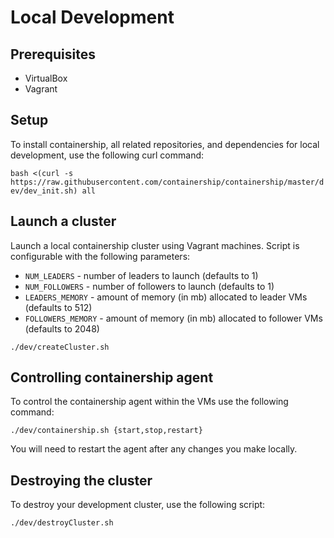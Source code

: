# Local Development

## Prerequisites
* VirtualBox
* Vagrant

## Setup
To install containership, all related repositories, and dependencies for local development, use the following curl command:

`bash <(curl -s https://raw.githubusercontent.com/containership/containership/master/dev/dev_init.sh) all`

## Launch a cluster
Launch a local containership cluster using Vagrant machines. Script is configurable with the following parameters:
* `NUM_LEADERS` - number of leaders to launch (defaults to 1)
* `NUM_FOLLOWERS` - number of followers to launch (defaults to 1)
* `LEADERS_MEMORY` - amount of memory (in mb) allocated to leader VMs (defaults to 512)
* `FOLLOWERS_MEMORY` - amount of memory (in mb) allocated to follower VMs (defaults to 2048)

`./dev/createCluster.sh`

## Controlling containership agent
To control the containership agent within the VMs use the following command:

`./dev/containership.sh {start,stop,restart}`

You will need to restart the agent after any changes you make locally.

## Destroying the cluster
To destroy your development cluster, use the following script:

`./dev/destroyCluster.sh`
